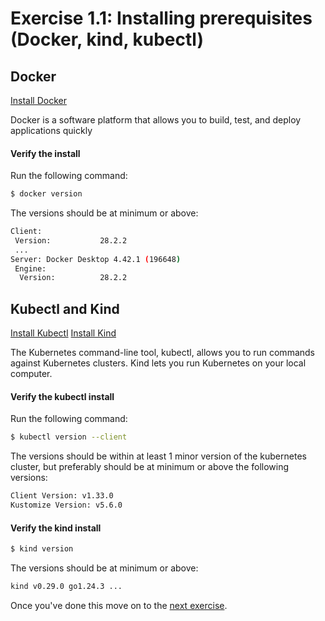 # Exercise 1.1: Installing prerequisites (Docker, kind, kubectl)

## Docker
[Install Docker](https://www.docker.com/get-started/)

Docker is a software platform that allows you to build, test, and deploy applications quickly

#### Verify the install
Run the following command:
```bash
$ docker version
```

The versions should be at minimum or above:
```bash
Client:
 Version:           28.2.2
 ...
Server: Docker Desktop 4.42.1 (196648)
 Engine:
  Version:          28.2.2
```



## Kubectl and Kind
[Install Kubectl](https://kubernetes.io/docs/tasks/tools/)
[Install Kind](https://kind.sigs.k8s.io/docs/user/quick-start/)

The Kubernetes command-line tool, kubectl, allows you to run commands against Kubernetes clusters. Kind lets you run Kubernetes on your local computer.


#### Verify the kubectl install
Run the following command:
```bash
$ kubectl version --client
```

The versions should be within at least 1 minor version of the kubernetes cluster, but preferably should be at minimum or above the following versions:
```bash
Client Version: v1.33.0
Kustomize Version: v5.6.0
```

#### Verify the kind install
```bash
$ kind version
```

The versions should be at minimum or above:
```bash
kind v0.29.0 go1.24.3 ...
```

Once you've done this move on to the [next exercise](./1.2.Setting-up-a-kind-Kubernetes-cluster.md). 